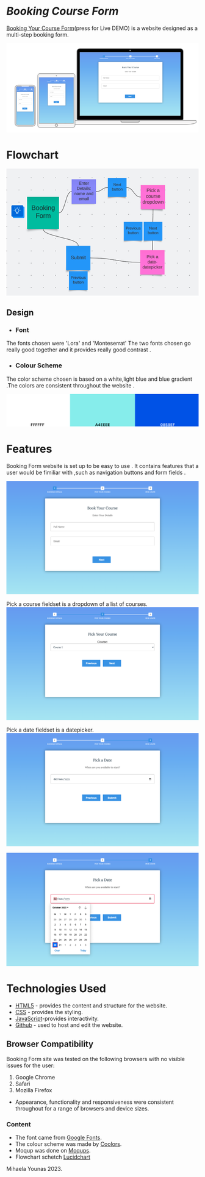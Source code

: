 # **_Booking Course Form_**

<a href="https://mihayounas.github.io/ryalto-challenge-booking/" target="_blank" rel="noopener">Booking Your Course Form</a>(press for Live DEMO) is a website designed as a multi-step booking form.

![Devices](assets/images/devices.png)

# Flowchart
![Flowchart](assets/images/flowchart.png)

## Design
* ### Font 
The fonts chosen were 'Lora' and 'Monteserrat'  The two fonts chosen go really good together and it provides really good contrast .

* ### Colour Scheme
 The color scheme chosen is based on a white,light blue and blue gradient .The colors are consistent throughout the website .

 ![Color-scheme](assets/images/color-scheme.png)

 # Features
Booking Form website is set up to be easy to use . It contains features that a user would be fimiliar with ,such as navigation buttons and form fields .

![Main Image](assets/images/course.png)

Pick a course fieldset is a dropdown of a list of courses.
![Pick course](assets/images/pick-course.png)

Pick a date fieldset is a datepicker. 
![pick date](assets/images/pick-date.png)

![pick date 2](assets/images/pickdate2.png)


# Technologies Used
* [HTML5](https://www.w3schools.com/html/) - provides the content and structure for the website.
* [CSS](https://www.w3.org/Style/CSS/Overview.en.html) - provides the styling.
* [JavaScript](https://www.w3schools.com/js/)-provides interactivity.
* [Github](https://github.com/) - used to host and edit the website.


## Browser Compatibility

Booking Form site was tested on the following browsers with no visible issues for the user:
1. Google Chrome 
2. Safari 
3. Mozilla Firefox
* Appearance, functionality and responsiveness were consistent throughout for a range of browsers and device sizes.

### Content

* The font came from [Google Fonts](https://fonts.google.com/).
* The colour scheme was made by [Coolors](https://coolors.co/).
* Moqup was done on [Moqups](https://app.moqups.com/).
* Flowchart schetch [Lucidchart](https://lucid.app/)


Mihaela Younas 2023.